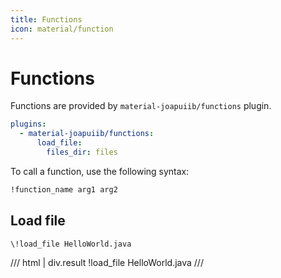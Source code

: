 ```yaml
---
title: Functions
icon: material/function
---
```


# Functions

Functions are provided by `material-joapuiib/functions` plugin.

```yml title="mkdocs.yml"
plugins:
  - material-joapuiib/functions:
      load_file:
        files_dir: files
```

To call a function, use the following syntax:

```markdown
!function_name arg1 arg2
```

## Load file
```
\!load_file HelloWorld.java
```

/// html | div.result
!load_file HelloWorld.java
///
